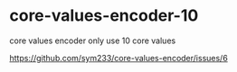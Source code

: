 # core-values-encoder-10
core values encoder only use 10 core values

https://github.com/sym233/core-values-encoder/issues/6
